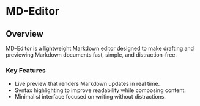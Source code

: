 # MD-Editor

## Overview

MD-Editor is a lightweight Markdown editor designed to make drafting and previewing Markdown documents fast, simple, and distraction-free.

### Key Features

- Live preview that renders Markdown updates in real time.
- Syntax highlighting to improve readability while composing content.
- Minimalist interface focused on writing without distractions.

